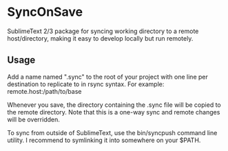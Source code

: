 SyncOnSave
==========

SublimeText 2/3 package for syncing working directory to a remote host/directory, making it easy to develop locally but run remotely.

Usage
-----
Add a name named ".sync" to the root of your project with one line per destination to replicate to in rsync syntax. For example:
remote.host:/path/to/base

Whenever you save, the directory containing the .sync file will be copied to the remote directory.
Note that this is a one-way sync and remote changes will be overridden.

To sync from outside of SublimeText, use the bin/syncpush command line utility. I recommend to symlinking it into somewhere on your $PATH.
